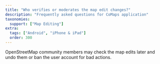 ```yaml
---
title: "Who verifies or moderates the map edit changes?"
description: "Frequently asked questions for CoMaps application"
taxonomies:
  support: ["Map Editing"]
extra:
  tags: ["Android", "iPhone & iPad"]
  order: 300
---
```


OpenStreetMap community members may check the map edits later and undo them or ban the user account for bad actions.
